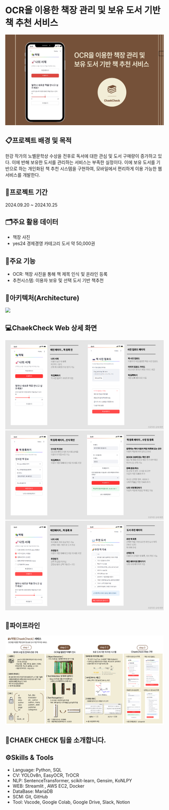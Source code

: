# OCR을 이용한 책장 관리 및 보유 도서 기반 책 추천 서비스
<img src="image\포트폴리오표지.png">

## 📋프로젝트 배경 및 목적
  한강 작가의 노벨문학상 수상을 전후로 독서에 대한 관심 및 도서 구매량이 증가하고 있다. 이에 반해 보유한 도서를 관리하는 서비스는 부족한 실정이다.
이에 보유 도서를 기반으로 하는 개인화된 책 추천 시스템을 구현하여, 모바일에서 편리하게 이용 가능한 웹 서비스를 개발한다.

## 📆프로젝트 기간
2024.09.20 ~ 2024.10.25

## 🗂️주요 활용 데이터
- 책장 사진
- yes24 경제경영 카테고리 도서 약 50,000권

## 📌주요 기능
- OCR: 책장 사진을 통해 책 제목 인식 및 온라인 등록
- 추천시스템: 이용자 보유 및 선택 도서 기반 책추천

## 🚀아키텍처(Architecture)
<img src="image\아키텍처.png">

## 💻ChaekCheck Web 상세 화면
<img src="image\상세화면1.png">
<img src="image\상세화면2.png">
<img src="image\상세화면3.png">

## 🌈파이프라인
<img src="image\책쳌파이프라인.png">


## 🤗CHAEK CHECK 팀을 소개합니다.


## ⚙️Skills & Tools
- Language: Python, SQL
- CV: YOLOv8n, EasyOCR, TrOCR
- NLP: SentenceTransformer, scikit-learn, Gensim, KoNLPY
- WEB: Streamlit , AWS EC2, Docker
- DataBase: MariaDB
- SCM: Git, GitHub
- Tool: Vscode, Google Colab, Google Drive, Slack, Notion
